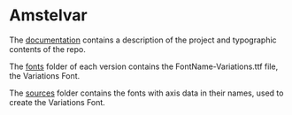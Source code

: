 # Amstelvar

The [documentation](documentation/) contains a description of the project and typographic contents of the repo.

The [fonts](fonts/) folder of each version contains the FontName-Variations.ttf file, the Variations Font.

The [sources](sources/) folder contains the fonts with axis data in their names, used to create the Variations Font.
